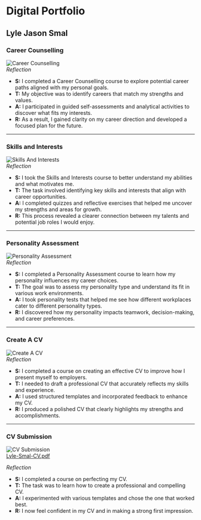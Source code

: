 # Digital Portfolio
## Lyle Jason Smal

### Career Counselling  
![Career Counselling](CareerDevelopment.png)  
*Reflection*  
- **S:** I completed a Career Counselling course to explore potential career paths aligned with my personal goals.  
- **T:** My objective was to identify careers that match my strengths and values.  
- **A:** I participated in guided self-assessments and analytical activities to discover what fits my interests.  
- **R:** As a result, I gained clarity on my career direction and developed a focused plan for the future.  

---

### Skills and Interests  
![Skills And Interests](SkillsAndInterests.png)  
*Reflection*  
- **S:** I took the Skills and Interests course to better understand my abilities and what motivates me.  
- **T:** The task involved identifying key skills and interests that align with career opportunities.  
- **A:** I completed quizzes and reflective exercises that helped me uncover my strengths and areas for growth.  
- **R:** This process revealed a clearer connection between my talents and potential job roles I would enjoy.  

---

### Personality Assessment  
![Personality Assessment](PersonalityAssessment.png)  
*Reflection*  
- **S:** I completed a Personality Assessment course to learn how my personality influences my career choices.  
- **T:** The goal was to assess my personality type and understand its fit in various work environments.  
- **A:** I took personality tests that helped me see how different workplaces cater to different personality types.  
- **R:** I discovered how my personality impacts teamwork, decision-making, and career preferences.  

---

### Create A CV  
![Create A CV](CreateACV.png)  
*Reflection*  
- **S:** I completed a course on creating an effective CV to improve how I present myself to employers.  
- **T:** I needed to draft a professional CV that accurately reflects my skills and experience.  
- **A:** I used structured templates and incorporated feedback to enhance my CV.  
- **R:** I produced a polished CV that clearly highlights my strengths and accomplishments.  

---

### CV Submission  
![CV Submission](CVSubmission.png)  
[Lyle-Smal-CV.pdf](https://github.com/user-attachments/files/20303151/Lyle-Smal-CV.pdf)

*Reflection*  
- **S:** I completed a course on perfecting my CV.  
- **T:** The task was to learn how to create a professional and compelling CV.  
- **A:** I experimented with various templates and chose the one that worked best.  
- **R:** I now feel confident in my CV and in making a strong first impression. 
